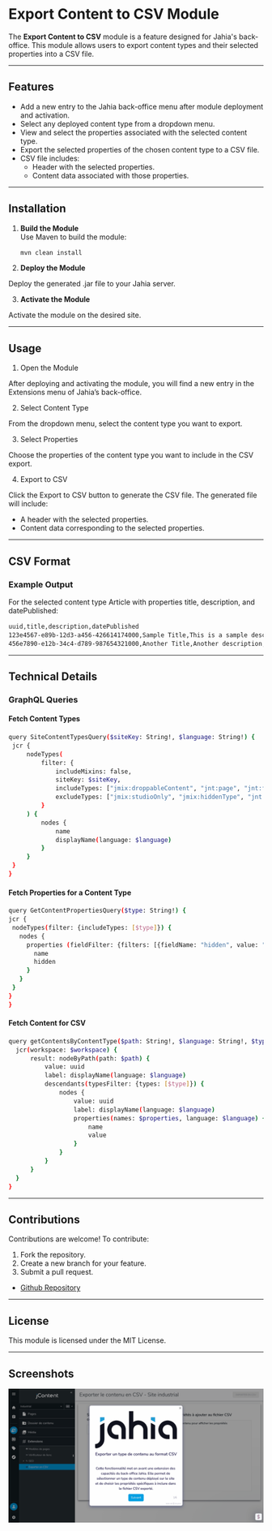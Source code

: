 # Export Content to CSV Module

The **Export Content to CSV** module is a feature designed for Jahia's back-office. This module allows users to export content types and their selected properties into a CSV file.

---

## Features

- Add a new entry to the Jahia back-office menu after module deployment and activation.
- Select any deployed content type from a dropdown menu.
- View and select the properties associated with the selected content type.
- Export the selected properties of the chosen content type to a CSV file.
- CSV file includes:
    - Header with the selected properties.
    - Content data associated with those properties.

---

## Installation

1. **Build the Module**  
   Use Maven to build the module:
   ```bash
   mvn clean install

2. **Deploy the Module**

Deploy the generated .jar file to your Jahia server.

3. **Activate the Module**

Activate the module on the desired site.

---

## Usage

1. Open the Module

After deploying and activating the module, you will find a new entry in the Extensions menu of Jahia’s back-office.

2. Select Content Type

From the dropdown menu, select the content type you want to export.

3. Select Properties

Choose the properties of the content type you want to include in the CSV export.

4. Export to CSV

Click the Export to CSV button to generate the CSV file. The generated file will include:
- A header with the selected properties.
- Content data corresponding to the selected properties.

---

## CSV Format

### Example Output

For the selected content type Article with properties title, description, and datePublished:
   ```bash
uuid,title,description,datePublished
123e4567-e89b-12d3-a456-426614174000,Sample Title,This is a sample description,2023-11-20
456e7890-e12b-34c4-d789-987654321000,Another Title,Another description,2023-11-21
   ```

---

## Technical Details

### GraphQL Queries

#### Fetch Content Types
   ```bash
query SiteContentTypesQuery($siteKey: String!, $language: String!) {
    jcr {
        nodeTypes(
            filter: {
                includeMixins: false, 
                siteKey: $siteKey, 
                includeTypes: ["jmix:droppableContent", "jnt:page", "jnt:file"], 
                excludeTypes: ["jmix:studioOnly", "jmix:hiddenType", "jnt:editableFile"]
            }
        ) {
            nodes {
                name
                displayName(language: $language)
            }
        }
    }
}
   ```
#### Fetch Properties for a Content Type
   ```bash
query GetContentPropertiesQuery($type: String!) {
  jcr {
    nodeTypes(filter: {includeTypes: [$type]}) {
      nodes {
        properties (fieldFilter: {filters: [{fieldName: "hidden", value: "false"}]}) {
          name
          hidden
        }
      }
    }
  }
}
   ```
#### Fetch Content for CSV
  ```bash
query getContentsByContentType($path: String!, $language: String!, $type: String!, $workspace: Workspace!, $properties: [String]) {
    jcr(workspace: $workspace) {
        result: nodeByPath(path: $path) {
            value: uuid
            label: displayName(language: $language)
            descendants(typesFilter: {types: [$type]}) {
                nodes {
                    value: uuid
                    label: displayName(language: $language)
                    properties(names: $properties, language: $language) {
                        name
                        value
                    }
                }
            }
        }
    }
}
   ```
---
## Contributions

Contributions are welcome! To contribute:
1.	Fork the repository.
2.	Create a new branch for your feature.
3.	Submit a pull request.

* [Github Repository](https://github.com/smonier/exportContentToCsv)


---
## License

This module is licensed under the MIT License.

---
## Screenshots
![picture](./src/main/resources/img/exportContentToCsv.gif)


